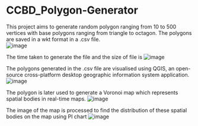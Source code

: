 # CCBD_Polygon-Generator
This project aims to generate random polygon ranging from 10 to 500 vertices with base polygons ranging from triangle to octagon. The polygons are saved in a wkt format in a .csv file.  
![image](https://user-images.githubusercontent.com/84035651/117946991-69829d80-b32d-11eb-9bd1-5ce2a1c49140.png)

The time taken to generate the file and the size of file is
![image](https://user-images.githubusercontent.com/65866016/117932519-13f2c480-b31e-11eb-8ff1-e7d8957dbbcb.png)

The polygons generated in the .csv file are visualised using QGIS, an open-source cross-platform desktop geographic information system application.
![image](https://user-images.githubusercontent.com/65866016/117930430-99c14080-b31b-11eb-8a7b-a700749fc0dc.png)

The polygon is later used to generate a Voronoi map which represents spatial bodies in real-time maps.
![image](https://user-images.githubusercontent.com/65866016/117930630-d8ef9180-b31b-11eb-9a04-e54c44a6a61c.png)

The image of the map is processed to find the distribution of these spatial bodies on the map using PI chart
![image](https://user-images.githubusercontent.com/65866016/117930599-cffec000-b31b-11eb-8687-14376385fdaa.png)


